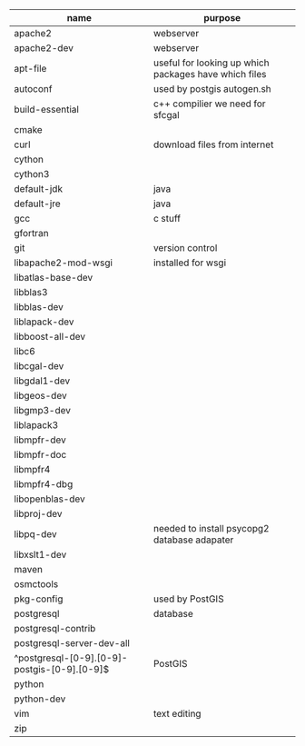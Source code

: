 |         name         | purpose   |
| -------------------- | --------- |
| apache2              | webserver |
| apache2-dev          | webserver |
| apt-file             | useful for looking up which packages have which files |
| autoconf             | used by postgis autogen.sh |
| build-essential      | c++ compilier we need for sfcgal |
| cmake                |                     |
| curl                 | download files from internet |
| cython               | |
| cython3              | |
| default-jdk          | java |
| default-jre          | java |
| gcc                  | c stuff |
| gfortran             |         |
| git                  | version control |
| libapache2-mod-wsgi  | installed for wsgi |
| libatlas-base-dev    | |
| libblas3             | |
| libblas-dev          | |
| liblapack-dev        | |
| libboost-all-dev     | |
| libc6                | |
| libcgal-dev          | |
| libgdal1-dev         | |
| libgeos-dev          | |
| libgmp3-dev          | |
| liblapack3           | |
| libmpfr-dev          | |
| libmpfr-doc          | |
| libmpfr4             | |
| libmpfr4-dbg         | |
| libopenblas-dev      | |
| libproj-dev          | |
| libpq-dev            | needed to install psycopg2 database adapater |
| libxslt1-dev         | |
| maven                | |
| osmctools            | |
| pkg-config           | used by PostGIS |
| postgresql           | database |
| postgresql-contrib   | |
| postgresql-server-dev-all | |
| ^postgresql-[0-9].[0-9]-postgis-[0-9].[0-9]$ | PostGIS |
| python               | |
| python-dev           | |
| vim                  | text editing |
| zip                  | |

